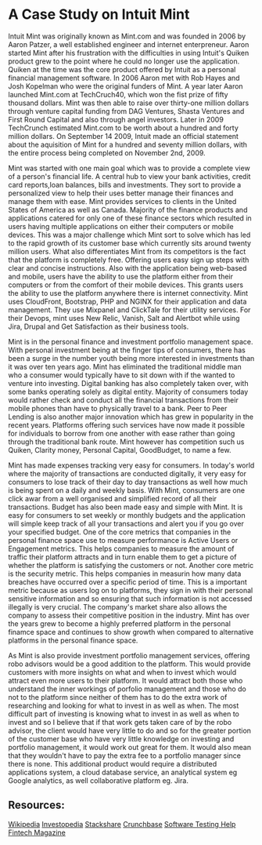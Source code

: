 # A Case Study on Intuit Mint


Intuit Mint was originally known as Mint.com and was founded in 2006 by Aaron Patzer, a well established engineer and internet enterpreneur. Aaron started Mint after his frustration with the difficulties in using Intuit's Quiken product grew to the point where he could no longer use the application. Quiken at the time was the core product offered by Intuit as a personal financial management software. In 2006 Aaron met with Rob Hayes and Josh Kopelman who were the original funders of Mint. A year later Aaron launched Mint.com at TechCruch40, which won the fist prize of fifty thousand dollars. Mint was then able to raise over thirty-one million dollars through venture capital funding from DAG Ventures, Shasta Ventures and First Round Capital and also through angel investors. Later in 2009 TechCrunch estimated Mint.com to be worth about a hundred and forty million dollars. On September 14 2009, Intuit made an official statement about the aquisition of Mint for a hundred and seventy million dollars, with the entire process being completed on November 2nd, 2009.

Mint was started with one main goal which was to provide a complete view of a person's financial life. A central hub to view your bank activities, credit card reports,loan balances, bills and investments. They sort to provide a personalized view to help their uses better manage their finances and manage them with ease. Mint provides services to clients in the United States of America as well as Canada. Majority of the finance products and applications catered for only one of these finance sectors which resulted in users having multiple applications on either their computers or mobile devices. This was a major challenge which Mint sort to solve which has led to the rapid growth of its customer base which currently sits around twenty million users. What also differentiates Mint from its competitors is the fact that the platform is completely free. Offering users easy sign up steps with clear and concise instructions. Also with the application being web-based and mobile, users have the ability to use the platform either from their computers or from the comfort of their mobile devices. This grants users the ability to use the platform anywhere there is internet connectivity. Mint uses CloudFront, Bootstrap, PHP and NGINX for their application and data management. They use Mixpanel and ClickTale for their utility services. For their Devops, mint uses New Relic, Vanish, Salt and Alertbot while using Jira, Drupal and Get Satisfaction as their business tools.

Mint is in the personal finance and investment portfolio management space. With personal investment being at the finger tips of consumers, there has been a surge in the number youth being more interested in investments than it was over ten years ago. Mint has eliminated the traditional middle man who a consumer would typically have to sit down with if the wanted to venture into investing. Digital banking has also completely taken over, with some banks operating solely as digital entity. Majority of consumers today would rather check and conduct all the financial transactions from their mobile phones than have to physically travel to a bank. Peer to Peer Lending is also another major innovation which has grew in popularity in the recent years. Platforms offering such services have now made it possible for individuals to borrow from one another with ease rather than going through the traditional bank route. Mint however has competition such us Quiken, Clarity money, Personal Capital, GoodBudget, to name a few. 

Mint has made expenses tracking very easy for consumers. In today's world where the majority of transactions are conducted digitally, it very easy for consumers to lose track of their day to day transactions as well how much is being spent on a daily and weekly basis. With Mint, consumers are one click awar from a well organised and simplified record of all their transactions. Budget has also been made easy and simple with Mint. It is easy for consumers to set weekly or monthly budgets and the application will simple keep track of all your transactions and alert you if you go over your specified budget. One of the core metrics that companies in the personal finance space use to measure performance is Active Users or Engagement metrics. This helps companies to measure the amount of traffic their platform attracts and in turn enable them to get a picture of whether the platform is satisfying the customers or not. Another core metric is the security metric. This helps companies in measurin how many data breaches have occurred over a specific period of time. This is a important metric because as users log on to platforms, they sign in with their personal sensitive information and so ensuring that such information is not accessed illegally is very crucial. The company's market share also allows the company to assess their competitive position in the industry. Mint has over the years grew to become a highly preferred platform in the personal finamce space and continues to show growth when compared to alternative platforms in the personal finance space. 

As Mint is also provide investment portfolio management services, offering robo advisors would be a good addition to the platform. This would provide customers with more insights on what and when to invest which would attract even more users to their platform. It would attract both those who understand the inner workings of porfolio management and those who do not to the platform since neither of them has to do the extra work of researching and looking for what to invest in as well as when. The most difficult part of investing is knowing what to invest in as well as when to invest and so I believe that if that work gets taken care of by the robo advisor, the client would have very little to do and so for the greater portion of the customer base who have very little knowledge on investing and portfolio management, it would work out great for them. It would also mean that they wouldn't have to pay the extra fee to a portfolio manager since there is none. This additional product would require a distributed applications system, a cloud database service, an analytical system eg Google analytics, as well collaborative platform eg. Jira. 




## Resources:
[Wikipedia](https://en.wikipedia.org/wiki/Intuit_Mint)
[Investopedia](https://www.investopedia.com/articles/personal-finance/082216/how-mintcom-makes-money-intu.asp)
[Stackshare](https://stackshare.io/mint/mint)
[Crunchbase](https://www.crunchbase.com/organization/haveamint)
[Software Testing Help](https://www.softwaretestinghelp.com/mint-alternatives)
[Fintech Magazine](https://fintechmagazine.com/financial-services-finserv/new-fintech-trends-transforming-the-personal-finance-space)